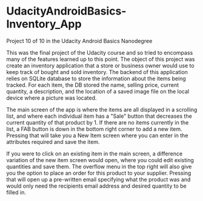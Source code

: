 # UdacityAndroidBasics-Inventory_App
Project 10 of 10 in the Udacity Android Basics Nanodegree

This was the final project of the Udacity course and so tried to encompass many of the features learned up to this point. The object of this project was create an inventory application that a store or business owner would use to keep track of bought and sold inventory. The backend of this application relies on  SQLite database to store the information about the items being tracked. For each item, the DB stored the name, selling price, current quantity, a description, and the location of a saved image file on the local device where a picture was located. 

The main screen of the app is where the items are all displayed in a scrolling list, and where each individual item has a "Sale" button that decreases the current quantity of that product by 1. If there are no items currently in the list, a FAB button is down in the bottom right corner to add a new item. Pressing that will take you a New Item screen where you can enter in the attributes required and save the item. 

If you were to click on an existing item in the main screen, a difference variation of the new item screen would open, where you could edit existing quantities and save them. The overflow menu in the top right will also give you the option to place an order for this product to your supplier. Pressing that will open up a pre-written email specifying what the product was and would only need the recipients email address and desired quantity to be filled in. 
